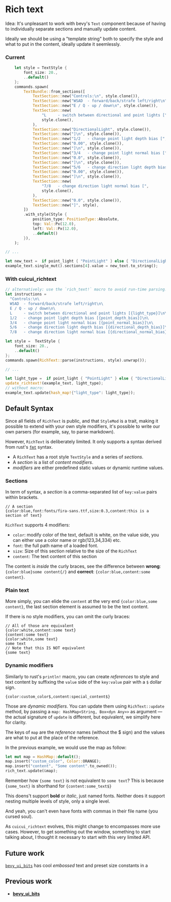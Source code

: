 # Rich text

Idea: It's unpleasant to work with bevy's `Text` component because of having
to individually separate sections and manually update content.

Ideally we should be using a "template string" both to specify the style and
what to put in the content, ideally update it seemlessly.

### Current

```rust
    let style = TextStyle {
        font_size: 20.,
        ..default()
    };
    commands.spawn(
        TextBundle::from_sections([
            TextSection::new("Controls:\n", style.clone()),
            TextSection::new("WSAD  - forward/back/strafe left/right\n", style.clone()),
            TextSection::new("E / Q - up / down\n", style.clone()),
            TextSection::new(
                "L     - switch between directional and point lights [",
                style.clone(),
            ),
            TextSection::new("DirectionalLight", style.clone()),
            TextSection::new("]\n", style.clone()),
            TextSection::new("1/2   - change point light depth bias [", style.clone()),
            TextSection::new("0.00", style.clone()),
            TextSection::new("]\n", style.clone()),
            TextSection::new("3/4   - change point light normal bias [", style.clone()),
            TextSection::new("0.0", style.clone()),
            TextSection::new("]\n", style.clone()),
            TextSection::new("5/6   - change direction light depth bias [", style.clone()),
            TextSection::new("0.00", style.clone()),
            TextSection::new("]\n", style.clone()),
            TextSection::new(
                "7/8   - change direction light normal bias [",
                style.clone(),
            ),
            TextSection::new("0.0", style.clone()),
            TextSection::new("]", style),
        ])
        .with_style(Style {
            position_type: PositionType::Absolute,
            top: Val::Px(12.0),
            left: Val::Px(12.0),
            ..default()
        }),
    );

// ...

let new_text =  if point_light { "PointLight" } else { "DirectionalLight" };
example_text.single_mut().sections[4].value = new_text.to_string();
```

### With cuicui_richtext

```rust
// alternatively: use the `rich_text!` macro to avoid run-time parsing!
let instructions =
  "Controls:\n\
  WSAD  - forward/back/strafe left/right\n\
  E / Q - up / down\n\
  L     - switch between directional and point lights [{light_type}]\n\
  1/2   - change point light depth bias [{point_depth_bias}]\n\
  3/4   - change point light normal bias [{point_normal_bias}]\n\
  5/6   - change direction light depth bias [{directional_depth_bias}]\n\
  7/8   - change direction light normal bias [{directional_normal_bias}]\n";

let style =  TextStyle {
    font_size: 20.,
    ..default()
};
commands.spawn(RichText::parse(instructions, style).unwrap());

// ...

let light_type =  if point_light { "PointLight" } else { "DirectionalLight" };
update_richtext!(example_text, light_type);
// without macro:
example_text.update(hash_map!{"light_type": light_type});
```

## Default Syntax

Since all fields of `RichText` is public, and that `StyleMod` is a trait, making
it possible to extend with your own style modifiers, it's possible to write our
own parsers (for example, say, to parse markdown).

However, `RichText` is deliberately limited. It only supports a syntax derived
from rust's [`fmt`] syntax.

- A `RichText` has a root style `TextStyle` and a series of *sections*.
- A *section* is a list of *content modifiers*.
- *modifiers* are either predefined static values or dynamic runtime values.

### Sections

In term of syntax, a *section* is a comma-separated list of `key:value` pairs
within brackets.

```
// A section
{color:blue,font:fonts/fira-sans.ttf,size:0.3,content:this is a section of text}
```

`RichText` supports 4 modifiers:

- `color`: modify color of the text, default is white, on the value side, you
  can either use a color name or rgb(123,34,334) etc.
- `font`: the full path name of a loaded font.
- `size`: Size of this section relative to the size of the `RichText`
- `content`: The text content of this section

The content is *inside* the curly braces, see the difference
between **wrong**: `{color:blue}some content{/}` and
**correct**: `{color:blue,content:some content}`.

### Plain text

More simply, you can elide the `content` at the very end `{color:blue,some content}`,
the last section element is assumed to be the text content.

If there is no style modifiers, you can omit the curly braces:

```
// All of those are equivalent
{color:white,content:some text}
{content:some text}
{color:white,some text}
some text
// Note that this IS NOT equivalent
{some text}
```

### Dynamic modifiers

Similarly to rust's `println!` macro, you can create *references* to style and
text content by suffixing the `value` side of the `key:value` pair with a `$`
dollar sign.

```
{color:custom_color$,content:special_content$}
```

Those are *dynamic modifiers*. You can update them using `RichText::update`
method, by passing a `map: HashMap<String, Box<dyn Any>>` as argument
 — the actual signature of `update` is different, but equivalent,
we simplify here for clarity.

The keys of `map` are the *reference* names (without the $ sign) and the values
are what to put at the place of the reference.

In the previous example, we would use the map as follow:

```rust
let mut map = HashMap::default();
map.insert("custom_color", Color::ORANGE);
map.insert("content", "Some content".to_owned());
rich_text.update(&map);
```

Remember how `{some text}` is not equivalent to `some text`? This is because
`{some_text}` is shorthand for `{content:some_text$}`

This doens't support **bold** or *italic*, just named fonts. Neither does
it support nesting multiple levels of style, only a single level.

And yeah, you can't even have fonts with commas in their file name (you cursed soul).

As `cuicui_richtext` evolves, this might change to encompasses more use cases.
However, to get something out the window, something to start talking about,
I thought it necessary to start with this very limited API.

## Future work

[`bevy_ui_bits`][bui_bits] has cool *embossed* text and preset size constants
in a 

## Previous work

- [**bevy_ui_bits**][bui_bits]

[bui_bits]: https://github.com/septum/bevy_ui_bits
[`fmt`]: https://doc.rust-lang.org/stable/std/fmt/index.html